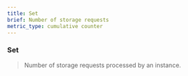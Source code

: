 ```yaml
---
title: Set
brief: Number of storage requests
metric_type: cumulative counter
---
```


### Set

> Number of storage requests processed by an instance.
